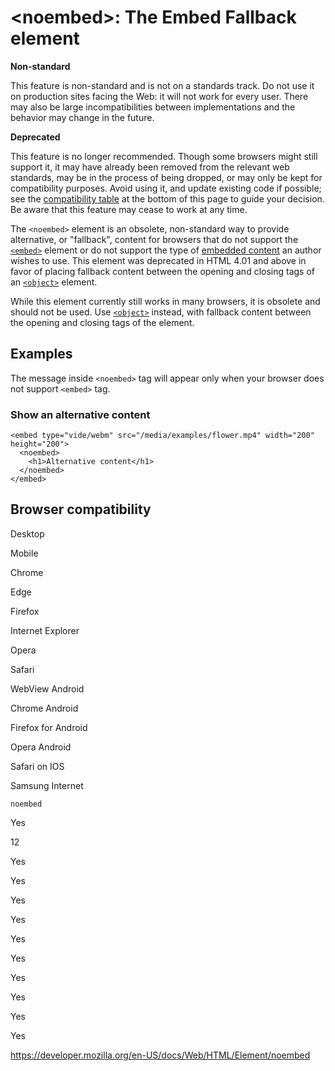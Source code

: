 &lt;noembed&gt;: The Embed Fallback element
===========================================

**Non-standard**

This feature is non-standard and is not on a standards track. Do not use it on production sites facing the Web: it will not work for every user. There may also be large incompatibilities between implementations and the behavior may change in the future.

**Deprecated**

This feature is no longer recommended. Though some browsers might still support it, it may have already been removed from the relevant web standards, may be in the process of being dropped, or may only be kept for compatibility purposes. Avoid using it, and update existing code if possible; see the [compatibility table](#browser_compatibility) at the bottom of this page to guide your decision. Be aware that this feature may cease to work at any time.

The `<noembed>` element is an obsolete, non-standard way to provide alternative, or "fallback", content for browsers that do not support the [`<embed>`](embed) element or do not support the type of [embedded content](https://developer.mozilla.org/en-US/docs/Web/Guide/HTML/Content_categories#embedded_content) an author wishes to use. This element was deprecated in HTML 4.01 and above in favor of placing fallback content between the opening and closing tags of an [`<object>`](object) element.

While this element currently still works in many browsers, it is obsolete and should not be used. Use [`<object>`](object) instead, with fallback content between the opening and closing tags of the element.

Examples
--------

The message inside `<noembed>` tag will appear only when your browser does not support `<embed>` tag.

### Show an alternative content

    <embed type="vide/webm" src="/media/examples/flower.mp4" width="200" height="200">
      <noembed>
        <h1>Alternative content</h1>
      </noembed>
    </embed>

Browser compatibility
---------------------

Desktop

Mobile

Chrome

Edge

Firefox

Internet Explorer

Opera

Safari

WebView Android

Chrome Android

Firefox for Android

Opera Android

Safari on IOS

Samsung Internet

`noembed`

Yes

12

Yes

Yes

Yes

Yes

Yes

Yes

Yes

Yes

Yes

Yes

<a href="https://developer.mozilla.org/en-US/docs/Web/HTML/Element/noembed" class="_attribution-link">https://developer.mozilla.org/en-US/docs/Web/HTML/Element/noembed</a>
